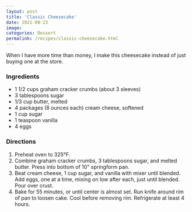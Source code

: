 ```yaml
---
layout: post
title: 'Classic Cheesecake'
date: 2021-08-23
image:
categories: Dessert
permalink: /recipes/classic-cheesecake.html
---
```


When I have more time than money, I make this cheesecake instead of just buying one at the store.

### Ingredients

- 1 1/2 cups graham cracker crumbs (about 3 sleeves)
- 3 tablespoons sugar
- 1/3 cup butter, melted
- 4 packages (8 ounces each) cream cheese, softened
- 1 cup sugar
- 1 teaspoon vanilla
- 4 eggs

### Directions

1. Preheat oven to 325°F.
2. Combine graham cracker crumbs, 3 tablespoons sugar, and melted butter. Press into bottom of 10" springform pan.
3. Beat cream cheese, 1 cup sugar, and vanilla with mixer until blended. Add eggs, one at a time, mixing on low after each, just until blended. Pour over crust.
4. Bake for 55 minutes, or until center is almost set. Run knife around rim of pan to loosen cake. Cool before removing rim. Refrigerate at least 4 hours.
